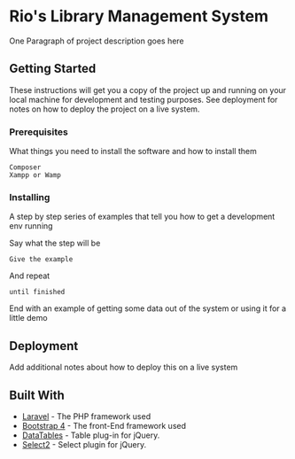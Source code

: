 # Rio's Library Management System

One Paragraph of project description goes here

## Getting Started

These instructions will get you a copy of the project up and running on your local machine for development and testing purposes. See deployment for notes on how to deploy the project on a live system.

### Prerequisites

What things you need to install the software and how to install them

```
Composer
Xampp or Wamp
```

### Installing

A step by step series of examples that tell you how to get a development env running

Say what the step will be

```
Give the example
```

And repeat

```
until finished
```

End with an example of getting some data out of the system or using it for a little demo

## Deployment

Add additional notes about how to deploy this on a live system

## Built With

* [Laravel](https://laravel.com/) - The PHP framework used
* [Bootstrap 4](https://getbootstrap.com/) - The front-End framework used
* [DataTables](https://rometools.github.io/rome/) - Table plug-in for jQuery.
* [Select2](https://select2.org/) - Select plugin for jQuery.